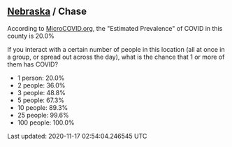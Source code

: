 
## [Nebraska](/united-states/nebraska) / Chase

According to [MicroCOVID.org](http://microcovid.org),
the "Estimated Prevalence" of COVID in this county is 20.0%

If you interact with a certain number of people in this location
(all at once in a group, or spread out across the day), what is the chance that
1 or more of them has COVID?

- 1 person: 20.0%
- 2 people: 36.0%
- 3 people: 48.8%
- 5 people: 67.3%
- 10 people: 89.3%
- 25 people: 99.6%
- 100 people: 100.0%

Last updated: 2020-11-17 02:54:04.246545 UTC
